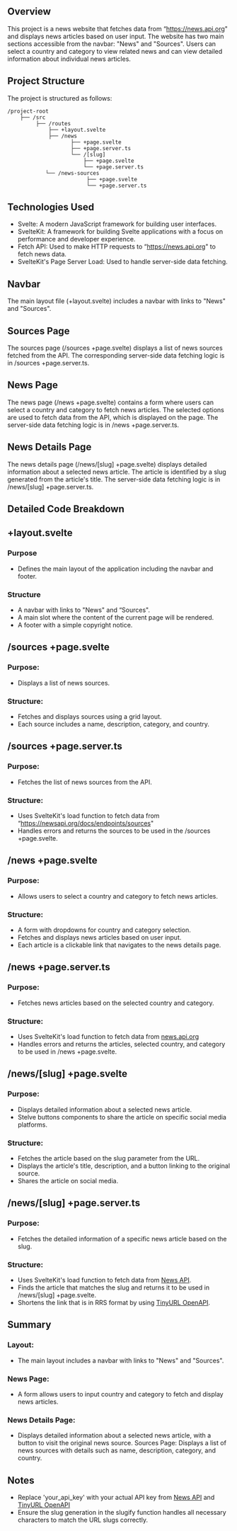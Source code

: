 
## Overview
This project is a news website that fetches data from “https://news.api.org" and displays news articles based on user input. The website has two main sections accessible from the navbar: "News" and "Sources". Users can select a country and category to view related news and can view detailed information about individual news articles.

## Project Structure
The project is structured as follows:


	/project-root
  		├── /src
     		 ├── /routes
         		 ├── +layout.svelte
         		 ├── /news
         	     	 	├── +page.svelte
         	     		├── +page.server.ts
         	         	└── /[slug]
         	         		├── +page.svelte
         	         		└── +page.server.ts
         	 	└── /news-sources
         	     		     ├── +page.svelte
         	     		     └── +page.server.ts

## Technologies Used
* Svelte: A modern JavaScript framework for building user interfaces.
* SvelteKit: A framework for building Svelte applications with a focus on performance and developer experience.
* Fetch API: Used to make HTTP requests to “https://news.api.org" to fetch news data.
* SvelteKit's Page Server Load: Used to handle server-side data fetching.

## Navbar
The main layout file (+layout.svelte) includes a navbar with links to "News" and "Sources".


## Sources Page
The sources page (/sources +page.svelte) displays a list of news sources fetched from the API. The corresponding server-side data fetching logic is in  /sources +page.server.ts.


## News Page
The news page (/news +page.svelte) contains a form where users can select a country and category to fetch news articles. The selected options are used to fetch data from the API, which is displayed on the page. The server-side data fetching logic is in /news +page.server.ts.

## News Details Page
The news details page (/news/[slug] +page.svelte) displays detailed information about a selected news article. The article is identified by a slug generated from the article's title. The server-side data fetching logic is in /news/[slug] +page.server.ts.

## Detailed Code Breakdown

## +layout.svelte
### Purpose
* Defines the main layout of the application including the navbar and footer.

### Structure
* A navbar with links to "News" and “Sources".
* A main slot where the content of the current page will be rendered.
* A footer with a simple copyright notice.

## /sources +page.svelte
### Purpose:
* Displays a list of news sources.

### Structure:
* Fetches and displays sources using a grid layout.
* Each source includes a name, description, category, and country.

## /sources +page.server.ts
### Purpose: 
* Fetches the list of news sources from the API.

### Structure:
* Uses SvelteKit's load function to fetch data from “https://newsapi.org/docs/endpoints/sources"
* Handles errors and returns the sources to be used in the /sources +page.svelte.

## /news +page.svelte
### Purpose: 
* Allows users to select a country and category to fetch news articles.

### Structure:
* A form with dropdowns for country and category selection.
* Fetches and displays news articles based on user input.
* Each article is a clickable link that navigates to the news details page.

## /news +page.server.ts
### Purpose: 
* Fetches news articles based on the selected country and category.

### Structure:
* Uses SvelteKit's load function to fetch data from [news.api.org](https://newsapi.org/docs/endpoints/top-headlines)
* Handles errors and returns the articles, selected country, and category to be used in /news +page.svelte.

## /news/[slug] +page.svelte
### Purpose: 
* Displays detailed information about a selected news article.
* Stelve buttons components to share the article on specific social media platforms.

### Structure:
* Fetches the article based on the slug parameter from the URL.
* Displays the article's title, description, and a button linking to the original source.
* Shares the article on social media.


## /news/[slug] +page.server.ts
### Purpose: 
* Fetches the detailed information of a specific news article based on the slug.

### Structure:
* Uses SvelteKit's load function to fetch data from [News API](https://newsapi.org/docs/endpoints/top-headlines).
* Finds the article that matches the slug and returns it to be used in /news/[slug] +page.svelte.
* Shortens the link that is in RRS format by using [TinyURL OpenAPI](https://tinyurl.com/app/dev).

## Summary
### Layout: 
* The main layout includes a navbar with links to "News" and "Sources".
### News Page:
* A form allows users to input country and category to fetch and display news articles.
### News Details Page:
* Displays detailed information about a selected news article, with a button to visit the original news source.
Sources Page: Displays a list of news sources with details such as name, description, category, and country.

## Notes
* Replace 'your_api_key' with your actual API key from [News API](https://newsapi.org) and [TinyURL OpenAPI](https://tinyurl.com/app/dev)
* Ensure the slug generation in the slugify function handles all necessary characters to match the URL slugs correctly.



											
